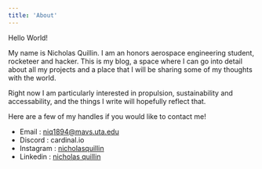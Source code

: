 ```yaml
---
title: 'About'
---
```


Hello World!

My name is Nicholas Quillin. I am an honors aerospace engineering student, rocketeer and hacker. This is my blog, a space where I can go into detail about all my projects and a place that I will be sharing some of my thoughts with the world.

Right now I am particularly interested in propulsion, sustainability and accessability, and the things I write will hopefully reflect that.

Here are a few of my handles if you would like to contact me!
- Email : [niq1894@mavs.uta.edu](mailto:niq1894@mavs.uta.edu)
- Discord : cardinal.io
- Instagram : [nicholasquillin](https://www.instagram.com/nicholasquillin/)
- Linkedin : [nicholas quillin](https://www.linkedin.com/in/nicholas-quillin)
